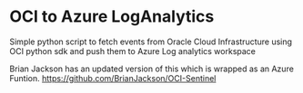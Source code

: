 # OCI to Azure LogAnalytics
Simple python script to fetch events from Oracle Cloud Infrastructure using OCI python sdk and push them to Azure Log analytics workspace

Brian Jackson has an updated version of this which is wrapped as an Azure Funtion.
https://github.com/BrianJackson/OCI-Sentinel
